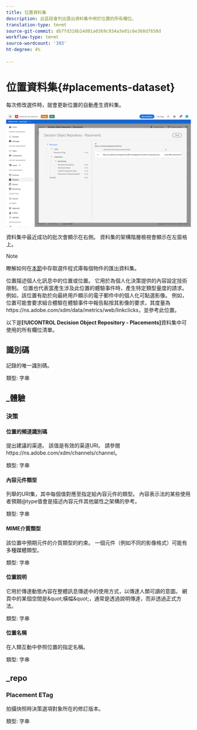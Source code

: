 ```yaml
---
title: 位置資料集
description: 此區段會列出匯出資料集中用於位置的所有欄位。
translation-type: tm+mt
source-git-commit: db7fd318b14d01a0369c934a3e01c6e368d7658d
workflow-type: tm+mt
source-wordcount: '393'
ht-degree: 4%

---
```


# 位置資料集{#placements-dataset}

每次修改選件時，就會更新位置的自動產生資料集。

![](../../assets/dataset-placements.png)

資料集中最近成功的批次會顯示在右側。 資料集的架構階層檢視會顯示在左窗格上。

>[!NOTE]
>
>瞭解如何在[本節](../export-catalog/access-dataset.md)中存取選件程式庫每個物件的匯出資料集。

位置描述個人化訊息中的位置或位置。 它用於為個人化決策提供的內容設定技術限制。 位置也代表當產生涉及此位置的體驗事件時，產生特定類型量度的請求。 例如，該位置有助於向最終用戶顯示的電子郵件中的個人化可點選影像。 例如，位置可能會要求組合體驗在體驗事件中報告點按其影像的要求，其度量為https://ns.adobe.com/xdm/data/metrics/web/linkclicks，並參考此位置。

以下是&#x200B;**[!UICONTROL Decision Object Repository - Placements]**&#x200B;資料集中可使用的所有欄位清單。

## 識別碼

記錄的唯一識別碼。

類型: 字串

## _體驗

### 決策

#### 位置的頻道識別碼

提出建議的渠道。 該值是有效的渠道URI。 請參閱https://ns.adobe.com/xdm/channels/channel。

類型: 字串

#### 內容元件類型

列舉的URI集，其中每個值對應至指定給內容元件的類型。 內容表示法的某些使用者預期@type值會是描述內容元件其他屬性之架構的參考。

類型: 字串

#### MIME介質類型

該位置中預期元件的介質類型的約束。 一個元件（例如不同的影像格式）可能有多種媒體類型。

類型: 字串

#### 位置說明

它用於傳達動態內容在整體訊息傳遞中的使用方式，以傳達人類可讀的意圖。 網頁中的某個空間是\&quot;橫幅\&quot;，通常是透過說明傳達，而非透過正式方法。

類型: 字串

#### 位置名稱

在人類互動中參照位置的指定名稱。

類型: 字串

## _repo

### Placement ETag

拍攝快照時決策選項對象所在的修訂版本。

類型: 字串
